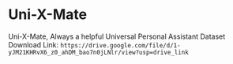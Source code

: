 # Uni-X-Mate
Uni-X-Mate, Always a helpful Universal Personal Assistant
Dataset Download Link: `https://drive.google.com/file/d/1-yJM21KHRvX6_z0_ahDM_bao7n0jLNlr/view?usp=drive_link`
